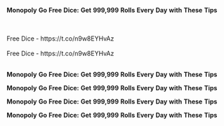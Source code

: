 <strong>Monopoly</strong> <strong>Go</strong> <strong>Free</strong> <strong>Dice:</strong> <strong>Get</strong> <strong>999,999</strong> <strong>Rolls</strong> <strong>Every</strong> <strong>Day</strong> <strong>with</strong> <strong>These</strong> <strong>Tips</strong>

<br>
<br>Free Dice - https://t.co/n9w8EYHvAz
<br>
<br>Free Dice - https://t.co/n9w8EYHvAz
<br>
<br>

<strong>Monopoly</strong> <strong>Go</strong> <strong>Free</strong> <strong>Dice:</strong> <strong>Get</strong> <strong>999,999</strong> <strong>Rolls</strong> <strong>Every</strong> <strong>Day</strong> <strong>with</strong> <strong>These</strong> <strong>Tips</strong>

<strong>Monopoly</strong> <strong>Go</strong> <strong>Free</strong> <strong>Dice:</strong> <strong>Get</strong> <strong>999,999</strong> <strong>Rolls</strong> <strong>Every</strong> <strong>Day</strong> <strong>with</strong> <strong>These</strong> <strong>Tips</strong>

<strong>Monopoly</strong> <strong>Go</strong> <strong>Free</strong> <strong>Dice:</strong> <strong>Get</strong> <strong>999,999</strong> <strong>Rolls</strong> <strong>Every</strong> <strong>Day</strong> <strong>with</strong> <strong>These</strong> <strong>Tips</strong>

<strong>Monopoly</strong> <strong>Go</strong> <strong>Free</strong> <strong>Dice:</strong> <strong>Get</strong> <strong>999,999</strong> <strong>Rolls</strong> <strong>Every</strong> <strong>Day</strong> <strong>with</strong> <strong>These</strong> <strong>Tips</strong>

